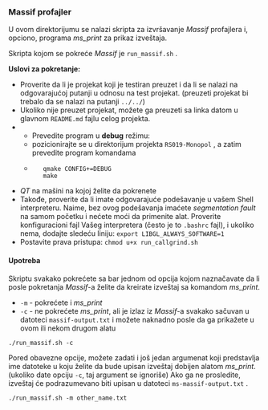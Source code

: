 ### Massif profajler

U ovom direktorijumu se nalazi skripta za izvršavanje *Massif* profajlera i, opciono, programa *ms_print* za prikaz izveštaja.

Skripta kojom se pokreće *Massif* je `run_massif.sh` . 

**Uslovi za pokretanje:** 

* Proverite da li je projekat koji je testiran preuzet i da li se nalazi na odgovarajućoj putanji u odnosu na test projekat. (preuzeti projekat bi trebalo da se nalazi na putanji ``../../``)
* Ukoliko nije preuzet projekat, možete ga preuzeti sa linka datom u glavnom `README.md` fajlu celog projekta.
* * Prevedite program u **debug** režimu:
   - pozicionirajte se u direktorijum projekta `RS019-Monopol` , a zatim prevedite program komandama
   -  ```
         qmake CONFIG+=DEBUG
         make
      ```
* *QT* na mašini na kojoj želite da pokrenete
* Takođe, proverite da li imate odgovarajuće podešavanje u vašem Shell interpreteru. Naime, bez ovog podešavanja imaćete *segmentation fault* na samom početku i nećete moći da primenite alat. Proverite konfiguracioni fajl Vašeg interpretera (često je to `.bashrc` fajl), i ukoliko nema, dodajte sledeću liniju: `export LIBGL_ALWAYS_SOFTWARE=1`
* Postavite prava pristupa: `chmod u+x run_callgrind.sh`

#### Upotreba

Skriptu svakako pokrećete sa bar jednom od opcija kojom naznačavate da li posle pokretanja *Massif*-a želite da kreirate izveštaj sa komandom *ms_print*.
 
* `-m` - pokrećete i *ms_print*
* `-c` - ne pokrećete *ms_print*, ali je izlaz iz *Massif*-a svakako sačuvan u datoteci `massif-output.txt` i možete naknadno posle da ga prikažete u ovom ili nekom drugom alatu

```
./run_massif.sh -c
```

Pored obavezne opcije, možete zadati i još jedan argumenat koji predstavlja ime datoteke u koju želite da bude upisan izveštaj dobijen alatom *ms_print*.
(ukoliko date opciju `-c`, taj argument se ignoriše)
Ako ga ne prosledite, izveštaj će podrazumevano biti upisan u datoteci `ms-massif-output.txt` .

```
./run_massif.sh -m other_name.txt
```


